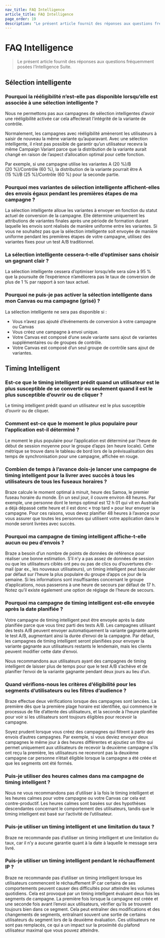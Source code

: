 ```yaml
---
nav_title: FAQ Intelligence
article_title: FAQ Intelligence
page_order: 19
description: "Le présent article fournit des réponses aux questions fréquemment posées sur le canal intelligent, la sélection intelligente et le timing intelligent."
---
```


# FAQ Intelligence

> Le présent article fournit des réponses aux questions fréquemment posées l’Intelligence Suite.

## Sélection intelligente

### Pourquoi la rééligibilité n’est-elle pas disponible lorsqu’elle est associée à une sélection intelligente ?

Nous ne permettons pas aux campagnes de sélection intelligentes d’avoir une rééligibilité activée car cela affecterait l’intégrité de la variante de contrôle.

Normalement, les campagnes avec rééligibilité amèneront les utilisateurs à saisir de nouveau la même variante qu’auparavant. Avec une sélection intelligente, il n’est pas possible de garantir qu’un utilisateur recevra la même Campaign Variant parce que la distribution de la variante aurait changé en raison de l’aspect d’allocation optimal pour cette fonction. 

Par exemple, si une campagne utilise les variantes A (20 %)/B (20 %)/Contrôle (60 %), la distribution de la variante pourrait être A (15 %)/B (25 %)/Contrôle (60 %) pour la seconde partie.

### Pourquoi mes variantes de sélection intelligente affichent-elles des envois égaux pendant les premières étapes de ma campagne ?

La sélection intelligente alloue les variantes à envoyer en fonction du statut actuel de conversion de la campagne. Elle détermine uniquement les attributions de variantes finales après une période de formation durant laquelle les envois sont réalisés de manière uniforme entre les variantes. Si vous ne souhaitez pas que la sélection intelligente soit envoyée de manière uniforme pendant les premières étapes de votre campagne, utilisez des variantes fixes pour un test A/B traditionnel. 

### La sélection intelligente cessera-t-elle d’optimiser sans choisir un gagnant clair ? 

La sélection intelligente cessera d’optimiser lorsqu’elle sera sûre à 95 % que la poursuite de l’expérience n’améliorera pas le taux de conversion de plus de 1 % par rapport à son taux actuel.

### Pourquoi ne puis-je pas activer la sélection intelligente dans mon Canvas ou ma campagne (grisé) ?

La sélection intelligente ne sera pas disponible si :
- Vous n’avez pas ajouté d’événements de conversion à votre campagne ou Canvas
- Vous créez une campagne à envoi unique.
- Votre Canvas est composé d’une seule variante sans ajout de variantes supplémentaires ou de groupes de contrôle.
- Votre Canvas est composé d’un seul groupe de contrôle sans ajout de variantes.

## Timing Intelligent

### Est-ce que le timing intelligent prédit quand un utilisateur est le plus susceptible de se convertir ou seulement quand il est le plus susceptible d’ouvrir ou de cliquer ?

Le timing intelligent prédit quand un utilisateur est le plus susceptible d’ouvrir ou de cliquer. 

### Comment est-ce que le moment le plus populaire pour l’application est-il déterminé ?

Le moment le plus populaire pour l’application est déterminé par l’heure de début de session moyenne pour le groupe d’apps (en heure locale). Cette métrique se trouve dans le tableau de bord lors de la prévisualisation des temps de synchronisation pour une campagne, affichée en rouge. 

### Combien de temps à l’avance dois-je lancer une campagne de timing intelligent pour la livrer avec succès à tous les utilisateurs de tous les fuseaux horaires ?

Braze calcule le moment optimal à minuit, heure des Samoa, le premier fuseau horaire du monde. En un seul jour, il couvre environ 48 heures. Par exemple, une personne dont le temps optimal est 12 h 01 qui vit en Australie a déjà dépassé cette heure et il est donc « trop tard » pour leur envoyer la campagne. Pour ces raisons, vous devez planifier 48 heures à l’avance pour vous assurer que toutes les personnes qui utilisent votre application dans le monde seront livrées avec succès. 

### Pourquoi ma campagne de timing intelligent affiche-t-elle aucun ou peu d’envois ?

Braze a besoin d’un nombre de points de données de référence pour réaliser une bonne estimation. S’il n’y a pas assez de données de session ou que les utilisateurs ciblés ont peu ou pas de clics ou d’ouvertures d’e-mail (par ex., les nouveaux utilisateurs), un timing intelligent peut basculer par défaut sur l’heure la plus populaire du groupe d’apps ce jour de la semaine. Si les informations sont insuffisantes concernant le groupe d’applications, nous passerons à une heure de secours par défaut de 17 h. Notez qu’il existe également une option de réglage de l’heure de secours. 

### Pourquoi ma campagne de timing intelligent est-elle envoyée après la date planifiée ? 

Votre campagne de timing intelligent peut être envoyée après la date planifiée parce que vous tirez parti des tests A/B. Les campagnes utilisant des tests A/B peuvent envoyer automatiquement la variante gagnante après le test A/B, augmentant ainsi la durée d’envoi de la campagne. Par défaut, les campagnes de timing intelligent seront planifiées pour envoyer la variante gagnante aux utilisateurs restants le lendemain, mais les clients peuvent modifier cette date d’envoi. 

Nous recommandons aux utilisateurs ayant des campagnes de timing intelligent de laisser plus de temps pour que le test A/B s’achève et de planifier l’envoi de la variante gagnante pendant deux jours au lieu d’un. 

### Quand vérifions-nous les critères d’éligibilité pour les segments d’utilisateurs ou les filtres d’audience ?

Braze effectue deux vérifications lorsque des campagnes sont lancées. La première dès que la première plage horaire est identifiée, qui commence le processus de file d’attente des utilisateurs, et la seconde à l’heure planifiée pour voir si les utilisateurs sont toujours éligibles pour recevoir la campagne. 

Soyez prudent lorsque vous créez des campagnes qui filtrent à partir des envois d’autres campagnes. Par exemple, si vous deviez envoyer deux campagnes le même jour à des heures différentes et ajoutiez un filtre qui permet uniquement aux utilisateurs de recevoir la deuxième campagne s’ils ont reçu la première, les utilisateurs ne recevront pas la deuxième campagne car personne n’était éligible lorsque la campagne a été créée et que les segments ont été formés.

### Puis-je utiliser des heures calmes dans ma campagne de timing intelligent ?

Nous ne vous recommandons pas d’utiliser à la fois le timing intelligent et les heures calmes pour votre campagne ou votre Canvas car cela est contre-productif. Les heures calmes sont basées sur des hypothèses descendantes concernant le comportement des utilisateurs, tandis que le timing intelligent est basé sur l’activité de l’utilisateur.

### Puis-je utiliser un timing intelligent et une limitation du taux ?

Braze ne recommande pas d’utiliser un timing intelligent et une limitation du taux, car il n’y a aucune garantie quant à la date à laquelle le message sera livré. 

### Puis-je utiliser un timing intelligent pendant le réchauffement IP ?

Braze ne recommande pas d’utiliser un timing intelligent lorsque les utilisateurs commencent le réchauffement IP car certains de ses comportements peuvent causer des difficultés pour atteindre les volumes quotidiens. Cela est provoqué par un timing intelligent évaluant deux fois les segments de campagne. La première fois lorsque la campagne est créée et une seconde fois avant l’envoi aux utilisateurs, vérifier qu’ils se trouvent toujours bien dans ce segment. Cela peut entraîner des modifications et des changements de segments, entraînant souvent une sortie de certains utilisateurs du segment lors de la deuxième évaluation. Ces utilisateurs ne sont pas remplacés, ce qui a un impact sur la proximité du plafond utilisateur maximal que vous pouvez atteindre. 
